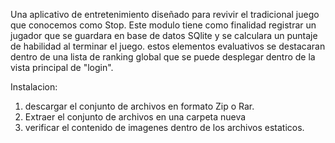Una aplicativo de entretenimiento diseñado para revivir el tradicional juego que conocemos como Stop. Este modulo tiene como finalidad registrar un jugador que se guardara
en base de datos SQlite y se calculara un puntaje de habilidad al terminar el juego. estos elementos evaluativos se destacaran dentro de una lista de ranking global
que se puede desplegar dentro de la vista principal de "login". 

Instalacion:

1) descargar el conjunto de archivos en formato Zip o Rar.
2) Extraer el conjunto de archivos en una carpeta nueva
3) verificar el contenido de imagenes dentro de los archivos estaticos.



